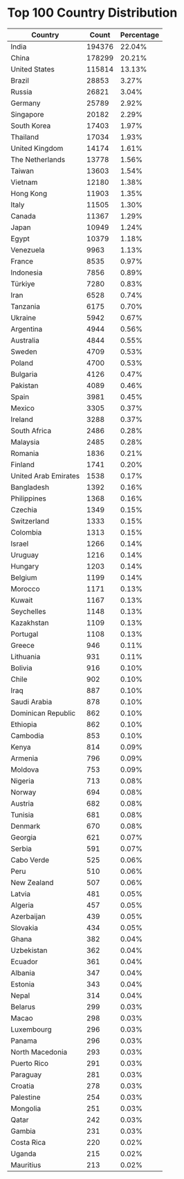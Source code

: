 # Top 100 Country Distribution
| Country | Count | Percentage |
|----|----|----|
| India | 194376 | 22.04% |
| China | 178299 | 20.21% |
| United States | 115814 | 13.13% |
| Brazil | 28853 | 3.27% |
| Russia | 26821 | 3.04% |
| Germany | 25789 | 2.92% |
| Singapore | 20182 | 2.29% |
| South Korea | 17403 | 1.97% |
| Thailand | 17034 | 1.93% |
| United Kingdom | 14174 | 1.61% |
| The Netherlands | 13778 | 1.56% |
| Taiwan | 13603 | 1.54% |
| Vietnam | 12180 | 1.38% |
| Hong Kong | 11903 | 1.35% |
| Italy | 11505 | 1.30% |
| Canada | 11367 | 1.29% |
| Japan | 10949 | 1.24% |
| Egypt | 10379 | 1.18% |
| Venezuela | 9963 | 1.13% |
| France | 8535 | 0.97% |
| Indonesia | 7856 | 0.89% |
| Türkiye | 7280 | 0.83% |
| Iran | 6528 | 0.74% |
| Tanzania | 6175 | 0.70% |
| Ukraine | 5942 | 0.67% |
| Argentina | 4944 | 0.56% |
| Australia | 4844 | 0.55% |
| Sweden | 4709 | 0.53% |
| Poland | 4700 | 0.53% |
| Bulgaria | 4126 | 0.47% |
| Pakistan | 4089 | 0.46% |
| Spain | 3981 | 0.45% |
| Mexico | 3305 | 0.37% |
| Ireland | 3288 | 0.37% |
| South Africa | 2486 | 0.28% |
| Malaysia | 2485 | 0.28% |
| Romania | 1836 | 0.21% |
| Finland | 1741 | 0.20% |
| United Arab Emirates | 1538 | 0.17% |
| Bangladesh | 1392 | 0.16% |
| Philippines | 1368 | 0.16% |
| Czechia | 1349 | 0.15% |
| Switzerland | 1333 | 0.15% |
| Colombia | 1313 | 0.15% |
| Israel | 1266 | 0.14% |
| Uruguay | 1216 | 0.14% |
| Hungary | 1203 | 0.14% |
| Belgium | 1199 | 0.14% |
| Morocco | 1171 | 0.13% |
| Kuwait | 1167 | 0.13% |
| Seychelles | 1148 | 0.13% |
| Kazakhstan | 1109 | 0.13% |
| Portugal | 1108 | 0.13% |
| Greece | 946 | 0.11% |
| Lithuania | 931 | 0.11% |
| Bolivia | 916 | 0.10% |
| Chile | 902 | 0.10% |
| Iraq | 887 | 0.10% |
| Saudi Arabia | 878 | 0.10% |
| Dominican Republic | 862 | 0.10% |
| Ethiopia | 862 | 0.10% |
| Cambodia | 853 | 0.10% |
| Kenya | 814 | 0.09% |
| Armenia | 796 | 0.09% |
| Moldova | 753 | 0.09% |
| Nigeria | 713 | 0.08% |
| Norway | 694 | 0.08% |
| Austria | 682 | 0.08% |
| Tunisia | 681 | 0.08% |
| Denmark | 670 | 0.08% |
| Georgia | 621 | 0.07% |
| Serbia | 591 | 0.07% |
| Cabo Verde | 525 | 0.06% |
| Peru | 510 | 0.06% |
| New Zealand | 507 | 0.06% |
| Latvia | 481 | 0.05% |
| Algeria | 457 | 0.05% |
| Azerbaijan | 439 | 0.05% |
| Slovakia | 434 | 0.05% |
| Ghana | 382 | 0.04% |
| Uzbekistan | 362 | 0.04% |
| Ecuador | 361 | 0.04% |
| Albania | 347 | 0.04% |
| Estonia | 343 | 0.04% |
| Nepal | 314 | 0.04% |
| Belarus | 299 | 0.03% |
| Macao | 298 | 0.03% |
| Luxembourg | 296 | 0.03% |
| Panama | 296 | 0.03% |
| North Macedonia | 293 | 0.03% |
| Puerto Rico | 291 | 0.03% |
| Paraguay | 281 | 0.03% |
| Croatia | 278 | 0.03% |
| Palestine | 254 | 0.03% |
| Mongolia | 251 | 0.03% |
| Qatar | 242 | 0.03% |
| Gambia | 231 | 0.03% |
| Costa Rica | 220 | 0.02% |
| Uganda | 215 | 0.02% |
| Mauritius | 213 | 0.02% |

